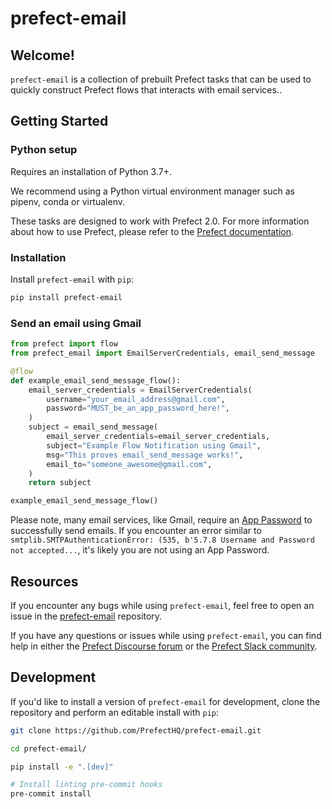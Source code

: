 # prefect-email

## Welcome!

`prefect-email` is a collection of prebuilt Prefect tasks that can be used to quickly construct Prefect flows that interacts with email services..

## Getting Started

### Python setup

Requires an installation of Python 3.7+.

We recommend using a Python virtual environment manager such as pipenv, conda or virtualenv.

These tasks are designed to work with Prefect 2.0. For more information about how to use Prefect, please refer to the [Prefect documentation](https://orion-docs.prefect.io/).

### Installation

Install `prefect-email` with `pip`:

```bash
pip install prefect-email
```

### Send an email using Gmail

```python
from prefect import flow
from prefect_email import EmailServerCredentials, email_send_message

@flow
def example_email_send_message_flow():
    email_server_credentials = EmailServerCredentials(
        username="your_email_address@gmail.com",
        password="MUST_be_an_app_password_here!",
    )
    subject = email_send_message(
        email_server_credentials=email_server_credentials,
        subject="Example Flow Notification using Gmail",
        msg="This proves email_send_message works!",
        email_to="someone_awesome@gmail.com",
    )
    return subject

example_email_send_message_flow()
```

Please note, many email services, like Gmail, require an [App Password](https://support.google.com/accounts/answer/185833) to successfully send emails. If you encounter an error similar to `smtplib.SMTPAuthenticationError: (535, b'5.7.8 Username and Password not accepted...`, it's likely you are not using an App Password.

## Resources

If you encounter any bugs while using `prefect-email`, feel free to open an issue in the [prefect-email](https://github.com/PrefectHQ/prefect-email) repository.

If you have any questions or issues while using `prefect-email`, you can find help in either the [Prefect Discourse forum](https://discourse.prefect.io/) or the [Prefect Slack community](https://prefect.io/slack).

## Development

If you'd like to install a version of `prefect-email` for development, clone the repository and perform an editable install with `pip`:

```bash
git clone https://github.com/PrefectHQ/prefect-email.git

cd prefect-email/

pip install -e ".[dev]"

# Install linting pre-commit hooks
pre-commit install
```
